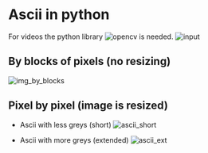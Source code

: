 # Ascii in python
For videos the python library ![opencv](https://pypi.org/project/opencv-python/) is needed.
![input](https://pngimg.com/uploads/thinking_man/thinking_man_PNG11595.png)

## By blocks of pixels (no resizing)
![img_by_blocks](https://github.com/user-attachments/assets/4f79b2e0-b67e-44eb-8458-bc96cda005fc)


## Pixel by pixel (image is resized)
- Ascii with less greys (short)
![ascii_short](https://github.com/EugenioBarbieriViale/image-to-ascii/assets/82298389/c62078ce-a690-4498-96e6-1c634454338e)

- Ascii with more greys (extended)
![ascii_ext](https://github.com/EugenioBarbieriViale/image-to-ascii/assets/82298389/149dd368-c4a8-424e-88c7-835acdded984)

